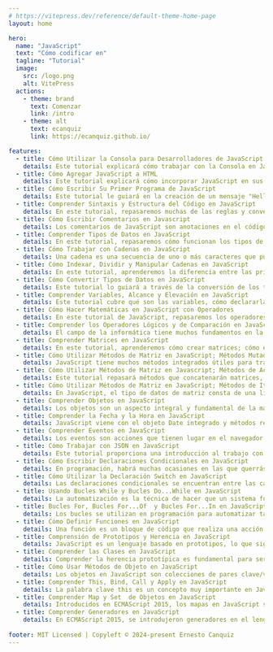 ```yaml
---
# https://vitepress.dev/reference/default-theme-home-page
layout: home

hero:
  name: "JavaScript"
  text: "Cómo codificar en"
  tagline: "Tutorial"
  image:
    src: /logo.png
    alt: VitePress
  actions:
    - theme: brand
      text: Comenzar
      link: /intro
    - theme: alt
      text: ecanquiz
      link: https://ecanquiz.github.io/

features:  
  - title: Cómo Utilizar la Consola para Desarrolladores de JavaScript
    details: Este tutorial explicará cómo trabajar con la Consola en JavaScript dentro del contexto de un navegador y brindará una descripción general de otras herramientas de desarrollo integradas que puede utilizar como parte de su proceso de desarrollo web.
  - title: Cómo Agregar JavaScript a HTML
    details: Este tutorial explicará cómo incorporar JavaScript en sus archivos web, tanto en línea en un documento HTML como en un archivo separado.
  - title: Cómo Escribir Su Primer Programa de JavaScript
    details: Este tutorial le guiará en la creación de un mensaje "Hello, World!" programa en JavaScript. Para hacer el programa más interesante, modificaremos el tradicional programa "Hello, World!" para que pida al usuario su nombre. Luego usaremos el nombre en un saludo. Cuando haya terminado con este tutorial, tendrá un mensaje interactivo programa "Hello, World!".
  - title: Comprender Sintaxis y Estructura del Código en JavaScript
    details: En este tutorial, repasaremos muchas de las reglas y convenciones de la sintaxis y la estructura del código de JavaScript.
  - title: Cómo Escribir Comentarios en Javascript
    details: Los comentarios de JavaScript son anotaciones en el código fuente de un programa que el intérprete ignora y, por lo tanto, no tienen ningún efecto en la salida real del código. Los comentarios pueden ser de gran ayuda para explicar la intención de lo que es o debería hacer su código.
  - title: Comprender Tipos de Datos en JavaScript
    details: En este tutorial, repasaremos cómo funcionan los tipos de datos en JavaScript, así como los tipos de datos importantes nativos del lenguaje.
  - title: Cómo Trabajar con Cadenas en JavaScript
    details: Una cadena es una secuencia de uno o más caracteres que pueden consistir en letras, números o símbolos. Las cadenas en JavaScript son tipos de datos primitivos e inmutables, lo que significa que no cambian. Como las cadenas son la forma en que mostramos y trabajamos con el texto, y el texto es nuestro principal...
  - title: Cómo Indexar, Dividir y Manipular Cadenas en JavaScript
    details: En este tutorial, aprenderemos la diferencia entre las primitivas de cadena y el objeto String, cómo se indexan las cadenas, cómo acceder a los caracteres de una cadena y las propiedades y métodos comunes utilizados en las cadenas.
  - title: Cómo Convertir Tipos de Datos en JavaScript
    details: Este tutorial lo guiará a través de la conversión de los tipos de datos primitivos de JavaScript, incluidos números, cadenas y booleanos.
  - title: Comprender Variables, Alcance y Elevación en JavaScript
    details: Este tutorial cubre qué son las variables, cómo declararlas y nombrarlas, y también analiza más de cerca la diferencia entre var, let y const. También repasa los efectos de elevación y la importancia del alcance global y local para el comportamiento de una variable.
  - title: Cómo Hacer Matemáticas en JavaScript con Operadores
    details: En este tutorial de JavaScript, repasaremos los operadores aritméticos, los operadores de asignación y el orden de las operaciones utilizadas con tipos de datos numéricos.
  - title: Comprender los Operadores Lógicos y de Comparación en JavaScript
    details: El campo de la informática tiene muchos fundamentos en la lógica matemática. Si está familiarizado con la lógica, sabrá que implica tablas de verdad, álgebra booleana y comparaciones para determinar la igualdad o la diferencia. El lenguaje de programación JavaScript utiliza operadores...
  - title: Comprender Matrices en JavaScript
    details: En este tutorial, aprenderemos cómo crear matrices; cómo están indexados; cómo agregar, modificar, eliminar o acceder a elementos en una matriz; y cómo recorrer matrices.
  - title: Cómo Utilizar Métodos de Matriz en JavaScript; Métodos Mutadores
    details: JavaScript tiene muchos métodos integrados útiles para trabajar con matrices. Los métodos que modifican la matriz original se conocen como métodos mutadores y los métodos que devuelven un nuevo valor o representación se conocen como métodos de acceso. En este tutorial, nos centraremos en los métodos mutadores.
  - title: Cómo Utilizar Métodos de Matriz en Javascript; Métodos de Acceso
    details: Este tutorial repasará métodos que concatenarán matrices, convertirán matrices en cadenas, copiarán partes de una matriz en una nueva matriz y encontrarán los índices de las matrices.
  - title: Cómo Utilizar Métodos de Matriz en JavaScript; Métodos de Iteración
    details: En JavaScript, el tipo de datos de matriz consta de una lista de elementos. Hay muchos métodos integrados útiles disponibles para que los desarrolladores de JavaScript trabajen con matrices. En este tutorial, usaremos métodos de iteración para recorrer matrices, realizar funciones en cada elemento de una matriz, filtrar los resultados deseados de una matriz, reducir los elementos de la matriz a un solo valor y buscar en matrices para encontrar valores o índices.
  - title: Comprender Objetos en JavaScript
    details: Los objetos son un aspecto integral y fundamental de la mayoría de los programas JavaScript. Por ejemplo, un objeto de cuenta de usuario puede contener datos como nombres de usuario, contraseñas y direcciones de correo electrónico. Otro caso de uso común es el carrito de compras de una plataforma de compras web que podría consistir en una serie de muchos objetos que contienen toda la información pertinente para cada artículo, como el nombre, el precio y el peso para la información de envío. Una lista de tareas pendientes es otra aplicación común que puede consistir en objetos.
  - title: Comprender la Fecha y la Hora en JavaScript
    details: JavaScript viene con el objeto Date integrado y métodos relacionados. Este tutorial explicará cómo formatear y usar la fecha y la hora en JavaScript.
  - title: Comprender Eventos en JavaScript
    details: Los eventos son acciones que tienen lugar en el navegador y que pueden ser iniciadas por el usuario o por el propio navegador. En este artículo de JavaScript, repasaremos los controladores de eventos, los detectores de eventos y los objetos de eventos. También repasaremos tres formas diferentes de escribir código para manejar eventos y algunos de los eventos más comunes. Al conocer los eventos, podrá crear una experiencia web más interactiva para los usuarios finales.
  - title: Cómo Trabajar con JSON en JavaScript
    details: Este tutorial proporciona una introducción al trabajo con JSON en JavaScript. Algunos casos de uso generales de JSON incluyen; almacenar datos, generar datos a partir de la entrada del usuario, transferir datos del servidor al cliente y viceversa, configurar y verificar datos.
  - title: Cómo Escribir Declaraciones Condicionales en JavaScript
    details: En programación, habrá muchas ocasiones en las que querrás ejecutar diferentes bloques de código dependiendo de la entrada del usuario u otros factores. Como ejemplo, es posible que desee enviar un formulario si cada campo se completa correctamente, pero es posible que desee evitar que ese formulario...
  - title: Cómo Utilizar la Declaración Switch en JavaScript
    details: Las declaraciones condicionales se encuentran entre las características más útiles y comunes de todos los lenguajes de programación. "Cómo escribir declaraciones condicionales en JavaScript" describe cómo utilizar...
  - title: Usando Bucles While y Bucles Do...While en JavaScript
    details: La automatización es la técnica de hacer que un sistema funcione automáticamente; En programación, utilizamos bucles para automatizar tareas repetitivas. Los bucles son una de las características más útiles de los lenguajes de programación, y en este artículo aprenderemos sobre while y do... while...
  - title: Bucles For, Bucles For...Of  y Bucles For...In en JavaScript
    details: Los bucles se utilizan en programación para automatizar tareas repetitivas. En este tutorial, aprenderemos sobre la declaración for, incluidas las declaraciones for…of y for…in, que son elementos esenciales del lenguaje de programación JavaScript.
  - title: Cómo Definir Funciones en JavaScript
    details: Una función es un bloque de código que realiza una acción o devuelve un valor. Las funciones son códigos personalizados definidos por programadores que son reutilizables y, por lo tanto, pueden hacer que sus programas sean más modulares y eficientes. En este tutorial, aprenderemos varias formas de definir un…
  - title: Comprensión de Prototipos y Herencia en JavaScript
    details: JavaScript es un lenguaje basado en prototipos, lo que significa que las propiedades y métodos de los objetos se pueden compartir a través de objetos generalizados que tienen la capacidad de clonarse y ampliarse. Esto se conoce como herencia prototípica y difiere de la herencia de clases. Entre los populares…
  - title: Comprender las Clases en JavaScript
    details: Comprender la herencia prototípica es fundamental para ser un desarrollador de JavaScript eficaz. Estar familiarizado con las clases es extremadamente útil, ya que las bibliotecas de JavaScript populares como React hacen uso frecuente de la sintaxis de clases.   
  - title: Cómo Usar Métodos de Objeto en JavaScript
    details: Los objetos en JavaScript son colecciones de pares clave/valor. Los valores pueden consistir en propiedades y métodos, y pueden contener todos los demás tipos de datos de JavaScript, como cadenas,...
  - title: Comprender This, Bind, Call y Apply en JavaScript
    details: La palabra clave this es un concepto muy importante en JavaScript y también particularmente confuso tanto para los nuevos desarrolladores como para aquellos que tienen experiencia en otros lenguajes de programación. En JavaScript, this es una referencia a un objeto. En este artículo, aprenderá a qué se refiere this según el contexto y cómo puede usar los métodos bind, call y apply para determinar explícitamente el valor de this.
  - title: Comprender Map y Set  de Objetos en JavaScript
    details: Introducidos en ECMAScript 2015, los mapas en JavaScript son colecciones ordenadas de pares clave/valor, y los conjuntos son colecciones de valores únicos. En este artículo, repasará los objetos Map y Set, qué los hace similares o diferentes a Objects y Arrays, las propiedades y métodos disponibles para ellos y ejemplos de algunos usos prácticos.
  - title: Comprender Generadores en JavaScript
    details: En ECMAScript 2015, se introdujeron generadores en el lenguaje JavaScript. Un generador es un proceso que se puede pausar y reanudar y puede generar múltiples valores. Pueden mantener el estado, proporcionando una forma eficiente de crear iteradores y son capaces de manejar infinitos flujos de datos. En este artículo, cubriremos cómo crear funciones generadoras, cómo iterar sobre objetos Generator, la diferencia entre rendimiento y retorno dentro de un generador y otros aspectos del trabajo con generadores.
    
footer: MIT Licensed | Copyleft © 2024-present Ernesto Canquiz
---
```


